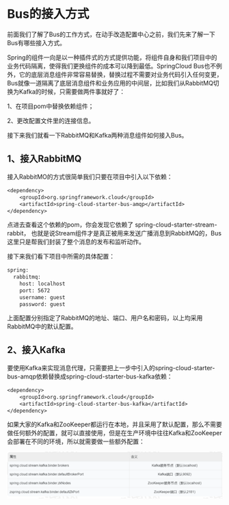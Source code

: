 # Bus的接入方式

前面我们了解了Bus的工作方式，在动手改造配置中心之前，我们先来了解一下Bus有哪些接入方式。

Spring的组件一向是以一种插件式的方式提供功能，将组件自身和我们项目中的业务代码隔离，使得我们更换组件的成本可以降到最低。SpringCloud Bus也不例外，它的底层消息组件非常容易替换，替换过程不需要对业务代码引入任何变更，Bus就像一道隔离了底层消息组件和业务应用的中间层，比如我们从RabbitMQ切换为Kafka的时候，只需要做两件事就好了：

1、在项目pom中替换依赖组件；

2、更改配置文件里的连接信息。

接下来我们就看一下RabbitMQ和Kafka两种消息组件如何接入Bus。

## 1、接入RabbitMQ

接入RabbitMO的方式很简单我们只要在项目中引入以下依赖：

```
<dependency>
	<groupId>org.springframework.cloud</groupId>
	<artifactId>spring-cloud-starter-bus-amqp</artifactId>
</dependency>
```

点进去查看这个依赖的pom，你会发现它依赖了 spring-cloud-starter-stream-rabbit，
也就是说Stream组件才是真正被用来发送广播消息到RabbitMQ的，Bus这里只是帮我们封装了整个消息的发布和监听动作。

接下来我们看下项目中所需的具体配置：

```
spring:
  rabbitmq:
    host: localhost
    port: 5672
    username: guest
    password: guest
```

上面配置分别指定了RabbitMQ的地址、端口、用户名和密码，以上均采用RabbitMQ中的默认配置。

## 2、接入Kafka

要使用Kafka来实现消息代理，只需要把上一步中引入的spring-cloud-starter-bus-amqp依赖替换成spring-cloud-starter-bus-kafka依赖：

```
<dependency>
    <groupId>org.springframework.cloud</groupId>
    <artifactId>spring-cloud-starter-bus-kafka</artifactId>
</dependency>
```

如果大家的Kafka和ZooKeeper都运行在本地，并且采用了默认配置，那么不需要做任何额外的配置，就可以直接使用，但是在生产环境中往往Kafka和ZooKeeper会部署在不同的环境，所以就需要做一些额外配置：

![输入图片说明](../img/02.png)